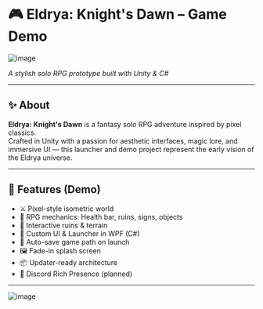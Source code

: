 # 🎮 Eldrya: Knight's Dawn – Game Demo

![image](https://github.com/user-attachments/assets/3db82e50-1478-4185-84ca-ac1c49f2d8e1)

*A stylish solo RPG prototype built with Unity & C#*

---

## ✨ About

**Eldrya: Knight's Dawn** is a fantasy solo RPG adventure inspired by pixel classics.  
Crafted in Unity with a passion for aesthetic interfaces, magic lore, and immersive UI — this launcher and demo project represent the early vision of the Eldrya universe.

---

## 🧪 Features (Demo)

- ⚔️ Pixel-style isometric world
- 🌿 RPG mechanics: Health bar, ruins, signs, objects
- 🚪 Interactive ruins & terrain
- 🎵 Custom UI & Launcher in WPF (C#)
- 💾 Auto-save game path on launch
- 🖼️ Fade-in splash screen
- 📦 Updater-ready architecture
- 🧠 Discord Rich Presence (planned)

---
![image](https://github.com/user-attachments/assets/ee4ae145-75d0-4106-9102-4cfd967403a9)
